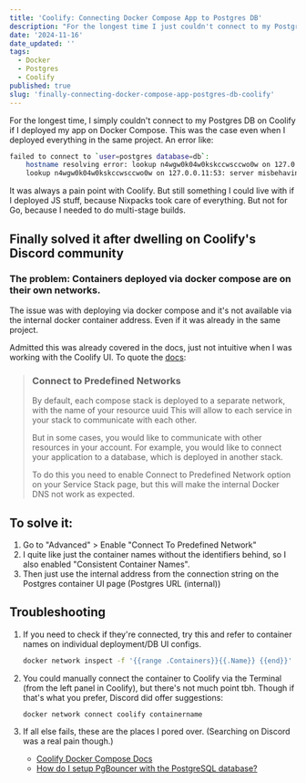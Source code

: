 ```yaml
---
title: 'Coolify: Connecting Docker Compose App to Postgres DB'
description: "For the longest time I just couldn't connect to my Postgres DB on Coolify if I deployed on Docker Compose."
date: '2024-11-16'
date_updated: ''
tags:
  - Docker
  - Postgres
  - Coolify
published: true
slug: 'finally-connecting-docker-compose-app-postgres-db-coolify'
---
```


For the longest time, I simply couldn't connect to my Postgres DB on Coolify if I deployed my app on Docker Compose. This was the case even when I deployed everything in the same project. An error like:

```bash
failed to connect to `user=postgres database=db`:
	hostname resolving error: lookup n4wgw0k04w0kskccwsccwo0w on 127.0.0.11:53: server misbehaving
	lookup n4wgw0k04w0kskccwsccwo0w on 127.0.0.11:53: server misbehaving
```

It was always a pain point with Coolify. But still something I could live with if I deployed JS stuff, because Nixpacks took care of everything. But not for Go, because I needed to do multi-stage builds.

## Finally solved it after dwelling on Coolify's Discord community

### The problem: Containers deployed via docker compose are on their own networks.

The issue was with deploying via docker compose and it's not available via the internal docker container address. Even if it was already in the same project.

Admitted this was already covered in the docs, just not intuitive when I was working with the Coolify UI. To quote the [docs](https://coolify.io/docs/knowledge-base/docker/compose/):

> ### Connect to Predefined Networks
>
> By default, each compose stack is deployed to a separate network, with the name of your resource uuid This will allow to each service in your stack to communicate with each other.
>
> But in some cases, you would like to communicate with other resources in your account. For example, you would like to connect your application to a database, which is deployed in another stack.
>
> To do this you need to enable Connect to Predefined Network option on your Service Stack page, but this will make the internal Docker DNS not work as expected.

## To solve it:

1. Go to "Advanced" > Enable "Connect To Predefined Network"
2. I quite like just the container names without the identifiers behind, so I also enabled "Consistent Container Names".
3. Then just use the internal address from the connection string on the Postgres container UI page (Postgres URL (internal))

## Troubleshooting

1. If you need to check if they're connected, try this and refer to container names on individual deployment/DB UI configs.

   ```bash
   docker network inspect -f '{{range .Containers}}{{.Name}} {{end}}' coolify
   ```

2. You could manually connect the container to Coolify via the Terminal (from the left panel in Coolify), but there's not much point tbh. Though if that's what you prefer, Discord did offer suggestions:

   ```bash
   docker network connect coolify containername
   ```

3. If all else fails, these are the places I pored over. (Searching on Discord was a real pain though.)
   - [Coolify Docker Compose Docs](https://coolify.io/docs/knowledge-base/docker/compose/)
   - [How do I setup PgBouncer with the PostgreSQL database?](https://discordapp.com/channels/459365938081431553/1278688419475755019)
